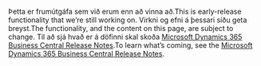 <span data-ttu-id="eb55f-101">Þetta er frumútgáfa sem við erum enn að vinna að.</span><span class="sxs-lookup"><span data-stu-id="eb55f-101">This is early-release functionality that we’re still working on.</span></span> <span data-ttu-id="eb55f-102">Virkni og efni á þessari síðu geta breyst.</span><span class="sxs-lookup"><span data-stu-id="eb55f-102">The functionality, and the content on this page, are subject to change.</span></span> <span data-ttu-id="eb55f-103">Til að sjá hvað er á döfinni skal skoða [Microsoft Dynamics 365 Business Central Release Notes](https://go.microsoft.com/fwlink/?linkid=2047422).</span><span class="sxs-lookup"><span data-stu-id="eb55f-103">To learn what’s coming, see the [Microsoft Dynamics 365 Business Central Release Notes](https://go.microsoft.com/fwlink/?linkid=2047422).</span></span>